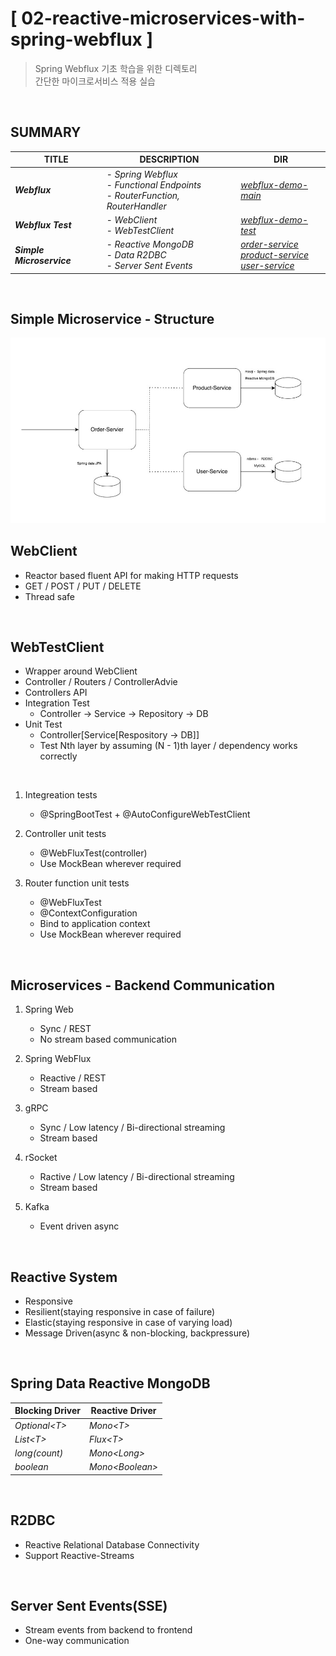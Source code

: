 # [ 02-reactive-microservices-with-spring-webflux ]
> Spring Webflux 기초 학습을 위한 디렉토리  
> 간단한 마이크로서비스 적용 실습  

<br>

## SUMMARY
| **TITLE** | **DESCRIPTION** | **DIR** |
| ------- | ------- | ------- |
| **_Webflux_** | - _Spring Webflux_ <br> - _Functional Endpoints_ <br> - _RouterFunction, RouterHandler_ | [_webflux-demo-main_](./webflux-demo/src/main/java/com/vinsguru/webfluxdemo/) |
| **_Webflux Test_** | - _WebClient_ <br> - _WebTestClient_ | [_webflux-demo-test_](./webflux-demo/src/test/java/com/vinsguru/webfluxdemo/) |
| **_Simple Microservice_** | - _Reactive MongoDB_ <br> - _Data R2DBC_ <br> - _Server Sent Events_ | [_order-service_](./msa-http/order-service) <br> [_product-service_](./msa-http/product-service) <br> [_user-service_](./msa-http/user-service) |

<br>

## Simple Microservice - Structure
<img src="https://github.com/jjeonghak/vinsguru-microservices/blob/main/md-images/02-msa-structure.png">

<br>

## WebClient
* Reactor based fluent API for making HTTP requests
* GET / POST / PUT / DELETE
* Thread safe

<br>

## WebTestClient
* Wrapper around WebClient
* Controller / Routers / ControllerAdvie
* Controllers API
* Integration Test
  * Controller -> Service -> Repository -> DB
* Unit Test
  * Controller[Service[Respository -> DB]]
  * Test Nth layer by assuming (N - 1)th layer / dependency works correctly

<br>

1. Integreation tests
    * @SpringBootTest + @AutoConfigureWebTestClient

2. Controller unit tests
    * @WebFluxTest(controller)
    * Use MockBean wherever required

3. Router function unit tests
    * @WebFluxTest
    * @ContextConfiguration
    * Bind to application context
    * Use MockBean wherever required

<br>

## Microservices - Backend Communication
1. Spring Web
    * Sync / REST
    * No stream based communication

2. Spring WebFlux
    * Reactive / REST
    * Stream based

3. gRPC
    * Sync / Low latency / Bi-directional streaming
    * Stream based
    
4. rSocket
    * Ractive / Low latency / Bi-directional streaming
    * Stream based

5. Kafka
    * Event driven async

<br>

## Reactive System
* Responsive  
* Resilient(staying responsive in case of failure)  
* Elastic(staying responsive in case of varying load)  
* Message Driven(async & non-blocking, backpressure)  

<br>

## Spring Data Reactive MongoDB
| **Blocking Driver** | **Reactive Driver** |
| ------- | ------- |
| _Optional&lt;T&gt;_ | _Mono&lt;T&gt;_ |
| _List&lt;T&gt;_ | _Flux&lt;T&gt;_ |
| _long(count)_ | _Mono&lt;Long&gt;_ |
| _boolean_ | _Mono&lt;Boolean&gt;_ |

<br>

## R2DBC
* Reactive Relational Database Connectivity
* Support Reactive-Streams

<br>

## Server Sent Events(SSE)
* Stream events from backend to frontend
* One-way communication

<br>





